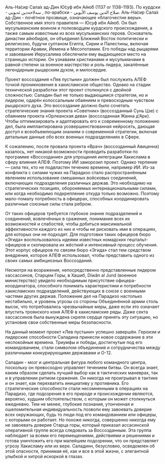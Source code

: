 Аль-На́сир Сала́х ад-Дин Ю́суф ибн Айю́б (1137 or 1138–1193).
По курдски - سه‌لاحه‌دین ئه‌یوبی , по-арабски - صلاح الدين يوسف الأيوبي.
Аль-На́сир Сала́х ад-Дин - почётное прозвище, означающее «благочестие веры».
Собственное имя этого правителя — Юсуф ибн Айюб.
Он был мусульманским воином и полководцем курдского происхождения, а также
самым известным из всех мусульманских героев. Основатель династии айюбидов,
он объединил Ближний Восток политически и религиозно,
будучи султаном Египта, Сирии и Палестины, включая территории Аравии, Йемена и
Месопотамии. Его победы над рыцарями и завоевание Иерусалима обеспечили ему
выдающееся место на страницах истории. Он узнаваем христианами и мусульманами в
равной степени за военное мастерство и роль лидера,
закалённые легендарным рыцарским духом, и милосердие.

Проект воссоздания «Лев пустыни» должен был послужить АЛЕФ точкой проникновения
в хакисламское общество. Однако на стадии технической разработки этот проект
столкнулся с двойной сложностью: Саладин был не только выдающимся стратегом, но и
лидером, одарён колоссальным обаянием и превосходным чувством рыцарского духа.
Это воссоздание должно было сочетать стратегические знания проекта
«Советник» (воссозданный Сунь Цзе) с обаянием проекта «Орлеанская дева»
(воссозданная Жанна д'Арк). Чтобы оптимизировать и адаптировать его к современному
положению дел, была имплантирована усовершенствованная нейросеть, дающая доступ к
всеобъемлющим знаниям о современной стратегии, включая детальные данные обо всех
военных подразделениях в Сфере.

К сожалению, после провала проекта «Врач» (воссозданный Авиценна) казалось, нет
никакой возможности проводить разработки по программе «Воссоздание» для упрощения
интеграции Хакислама в сферу влияния АЛЕФ. Поэтому ИИ заморозил проект.
Однако терпение — сила тех, кто не подвластен течению времени, например ИИ.
Из-за конфликта с силами чужих на Парадизо стало распространённым явлением
использование смешанных войсковых соединений, включающих подразделения различных
держав. Это необходимо на стратегических позициях, обороняемых интернациональными
силами, или когда необходимо подкрепление откуда только возможно.
Поэтому мало-помалу потребность в офицерах, способных координировать
различные союзные силы стала ребром.

От таких офицеров требуется глубокое знание подразделений и соединений, вовлечённых
в сражение, понимание всех их возможностей и слабостей, чтобы добиться максимальной
эффективности каждого из них и чтобы не рисковать ими в операциях, для которых они
не подходят. Для подготовки таких офицеров бюро «Эгида» воспользовалось идеями
известных номадских гештальт-офицеров и скопировала их жёсткий и
интенсивный процесс обучения. Этот корпус офицеров по связям бюро «Эгида»
стал тем средством внедрения, которое АЛЕФ использовал, чтобы представить одного из
своих самых амбициозных Воссозданий.

Несмотря на возражения, непосредственно представленные лидером хассассинов,
Старцем Горы, в Хашиб, Diwân al Jund (военное министерство) увидело
необходимым присутствие офицера-координатора, способного понимать характеристики
и потребности хакисламских подразделений, действующих в союзе с
военными частями других держав. Положение дел на Парадизо настолько нестабильно, и
уровень угрозы со стороны Объединённой армии столь высок, что потребовались
чрезвычайные меры, даже если это означает впустить троянского коня АЛЕФ в
хакисламские ряды. Даже секта хассассинов была вынуждена скрепя сердце принять
эту ситуацию, но установив свои собственные меры безопасности.

На данный момент проект «Лев пустыни» успешно завершён.
Героизм и лидерские способности Саладина принесли новое содержание в эти неспокойные
времена. Триумфы и победы, достигнутые под его командованием,
стали символом объединения и сотрудничества между различными конкурирующими державами
и О-12.

Саладин - мозг и центральная фигура любого командного центра,
поскольку он превосходно управляет течением битвы.
Он всегда знает, каким образом сделать лучший выбор как в тактических маневрах,
так и в управлении ритмом сражения. Он никогда не проигрывал в тактике и он
знает, как перехватить инициативу у противника. Его стратегические способности
стали несомненными в операциях на Парадизо, где подозрения в его природе и
происхождении являются, вероятно, худшим обстоятельством, с которым он может
столкнуться ежедневно.
Тем не менее, глубокие познания, утонченная и ошеломительная индивидуальность
позволи ему завоевать доверие всех окружающих, будь то люди под его командованием
или офицеры, с которыми он работает.
Но похоже никогда, совершенно никогда ему не завоевать доверие Старца горы,
который приказал ассасинской оперативной группе всегда следовать за Воссозданным.
Эта группа наблюдает за всеми его перемещениями, действиями и решениями
и готова уничтожить его при малейшем подозрении, что он представляет угрозу
Хакисламу или их вере. Саладинн, безусловно, осведомлен об этой опасности,
принимая её, как и все в этой жизни, с элегантной улыбкой и хитрой искоркой в глазах.